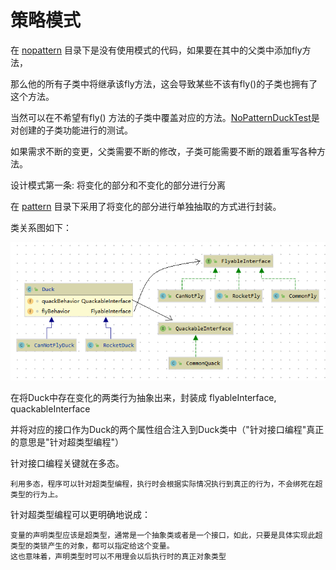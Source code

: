# 策略模式

在 [nopattern](./src/main/java/org/potter/strategy/nopattern) 目录下是没有使用模式的代码，如果要在其中的父类中添加fly方法，

那么他的所有子类中将继承该fly方法，这会导致某些不该有fly()的子类也拥有了这个方法。

当然可以在不希望有fly() 方法的子类中覆盖对应的方法。[NoPatternDuckTest](./src/test/java/org/potter/stategy/nopattern/NoPatternDuckTest.java)是对创建的子类功能进行的测试。

如果需求不断的变更，父类需要不断的修改，子类可能需要不断的跟着重写各种方法。

设计模式第一条: 将变化的部分和不变化的部分进行分离

在 [pattern](./src/main/java/org/potter/strategy/pattern) 目录下采用了将变化的部分进行单独抽取的方式进行封装。

类关系图如下：

![类关系图](./img/strategy.png)

在将Duck中存在变化的两类行为抽象出来，封装成 flyableInterface, quackableInterface

并将对应的接口作为Duck的两个属性组合注入到Duck类中（"针对接口编程"真正的意思是"针对超类型编程"）

针对接口编程关键就在多态。

    利用多态，程序可以针对超类型编程，执行时会根据实际情况执行到真正的行为，不会绑死在超类型的行为上。

针对超类型编程可以更明确地说成：
    
    变量的声明类型应该是超类型，通常是一个抽象类或者是一个接口，如此，只要是具体实现此超类型的类锁产生的对象，都可以指定给这个变量。
    这也意味着，声明类型时可以不用理会以后执行时的真正对象类型